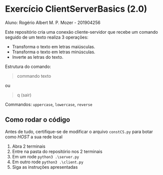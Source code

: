
# Exercício ClientServerBasics (2.0)
Aluno: Rogério Albert M. P. Mozer - 201904256

Este repositório cria uma conexão cliente-servidor que recebe um comando seguido de um texto realiza 3 operações:
  - Transforma o texto em letras maiúsculas.
  - Transforma o texto em letras minúsculas.
  - Inverte as letras do texto.

Estrutura do comando:
> commando texto

ou

> q (sair)

Commandos: `uppercase`, `lowercase`, `reverse`

## Como rodar o código
Antes de tudo, certifique-se de modificar o arquivo  `constCS.py` para botar como _HOST_ a sua rede local

1. Abra 2 terminais
2. Entre na pasta do repositório nos 2 terminais
3. Em um rode `python3 .\server.py`
4. Em outro rode `python3 .\client.py`
5. Siga as instruções apresentadas

